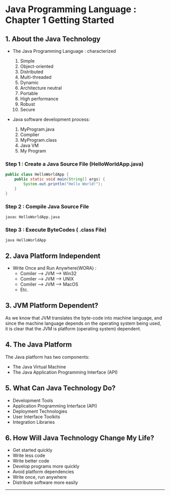 # Java Programming Language : Chapter 1 Getting Started

## 1. About the Java Technology
* The Java Programming Language : characterized
    1. Simple
    2. Object-oriented
    3. Distributed
    4. Multi-threaded
    5. Dynamic
    6. Architecture neutral
    7. Portable
    8. High performance
    9. Robust
    10. Secure

* Java software development process:
    1. MyProgram.java
    2. Complier
    3. MyProgram.class
    4. Java VM
    5. My Program

### Step 1 : Create a Java Source File (HelloWorldApp.java)

```java
public class HelloWorldApp {
    public static void main(String[] args) {
        System.out.println("Hello World!");
    }
}
```

### Step 2 : Compile Java Source File

```shell
javac HelloWorldApp.java
```

### Step 3 : Execute ByteCodes ( .class File)

```shell
java HelloWorldApp
```

## 2. Java Platform Independent
* Write Once and Run Anywhere(WORA) :
    * Comiler --> JVM --> Win32
    * Comiler --> JVM --> UNIX
    * Comiler --> JVM --> MacOS
    * Etc.

## 3. JVM Platform Dependent?
As we know that JVM translates the byte-code into machine language, and since the machine language depends on the operating system being used, it is clear that the JVM is platform (operating system) dependent.

## 4. The Java Platform

The Java platform has two components:
* The Java Virtual Machine
* The Java Application Programming Interface (API)

## 5. What Can Java Technology Do?
* Development Tools
* Application Programming Interface (API)
* Deployment Technologies
* User Interface Toolkits
* Integration Libraries

## 6. How Will Java Technology Change My Life?
* Get started quickly
* Write less code
* Write better code
* Develop programs more quickly
* Avoid platform dependencies
* Write once, run anywhere
* Distribute software more easily

---